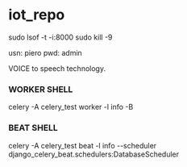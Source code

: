 # iot_repo

sudo lsof -t -i:8000
sudo kill -9 <PID>

usn: piero
pwd: admin

VOICE to speech technology. 

### WORKER SHELL
celery -A celery_test  worker -l info -B

### BEAT SHELL
celery -A celery_test beat -l info --scheduler django_celery_beat.schedulers:DatabaseScheduler